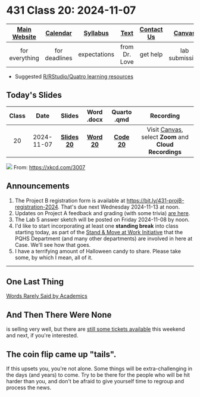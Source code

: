 # 431 Class 20: 2024-11-07

[Main Website](https://thomaselove.github.io/431-2024/) | [Calendar](https://thomaselove.github.io/431-2024/calendar.html) | [Syllabus](https://thomaselove.github.io/431-syllabus-2024/) | [Text](https://thomaselove.github.io/431-book/) | [Contact Us](https://thomaselove.github.io/431-2024/contact.html) | [Canvas](https://canvas.case.edu) | [Data and Code](https://github.com/THOMASELOVE/431-data)
:-----------: | :--------------: | :----------: | :---------: | :-------------: | :-----------: | :------------:
for everything | for deadlines | expectations | from Dr. Love | get help | lab submission | for downloads

- Suggested [R/RStudio/Quatro learning resources](https://thomaselove.github.io/431-2024/resources.html)

## Today's Slides

Class | Date | Slides | Word .docx | Quarto .qmd | Recording
:---: | :--------: | :------: | :------: | :------: | :-------------:
20 | 2024-11-07 | **[Slides 20](https://thomaselove.github.io/431-slides-2024/class20.html)** | **[Word 20](https://thomaselove.github.io/431-slides-2024/class20w.docx)** | **[Code 20](https://github.com/THOMASELOVE/431-slides-2024/blob/main/class20.qmd)** | Visit [Canvas](https://canvas.case.edu/), select **Zoom** and **Cloud Recordings**

![](https://imgs.xkcd.com/comics/probabilistic_uncertainty.png) From: https://xkcd.com/3007

## Announcements

1. The Project B registration form is available at <https://bit.ly/431-projB-registration-2024>. That's due next Wednesday 2024-11-13 at noon.
2. Updates on Project A feedback and grading (with some trivia) [are here](https://github.com/THOMASELOVE/431-classes-2024/blob/main/projectA/portfolio_review.md).
3. The Lab 5 answer sketch will be posted on Friday 2024-11-08 by noon.
4. I'd like to start incorporating at least one **standing break** into class starting today, as part of the [Stand & Move at Work Initiative](https://www.sph.umn.edu/research/projects/stand-move/) that the PQHS Department (and many other departments) are involved in here at Case. We'll see how that goes.
5. I have a terrifying amount of Halloween candy to share. Please take some, by which I mean, all of it.

---

## One Last Thing

[Words Rarely Said by Academics](https://phdcomics.com/comics/archive.php?comicid=2048)

## And Then There Were None

is selling very well, but there are [still some tickets available](https://www.auroracommunitytheatre.com/) this weekend and next, if you're interested. 

## The coin flip came up "tails".

If this upsets you, you're not alone. Some things will be extra-challenging in the days (and years) to come. Try to be there for the people who will be hit harder than you, and don't be afraid to give yourself time to regroup and process the news.



